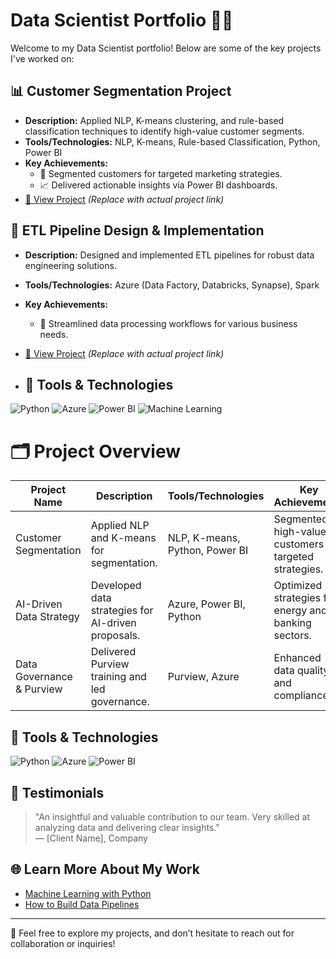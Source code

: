 # Data Scientist Portfolio 👨‍💻

Welcome to my Data Scientist portfolio! Below are some of the key projects I've worked on:

## 📊 **Customer Segmentation Project**
   - **Description:** Applied NLP, K-means clustering, and rule-based classification techniques to identify high-value customer segments.
   - **Tools/Technologies:** NLP, K-means, Rule-based Classification, Python, Power BI
   - **Key Achievements:**
     - 🎯 Segmented customers for targeted marketing strategies.
     - 📈 Delivered actionable insights via Power BI dashboards.
   - [🔗 View Project](#)  *(Replace with actual project link)*

## 🔄 **ETL Pipeline Design & Implementation**
   - **Description:** Designed and implemented ETL pipelines for robust data engineering solutions.
   - **Tools/Technologies:** Azure (Data Factory, Databricks, Synapse), Spark
   - **Key Achievements:**
     - 🧹 Streamlined data processing workflows for various business needs.
   - [🔗 View Project](#)  *(Replace with actual project link)*

   - ## 🔧 Tools & Technologies

![Python](https://img.shields.io/badge/Python-3.9-blue)
![Azure](https://img.shields.io/badge/Azure-blue)
![Power BI](https://img.shields.io/badge/Power_BI-Report-blue)
![Machine Learning](https://img.shields.io/badge/Machine_Learning-yellow)

# 🗂️ Project Overview

| Project Name               | Description                                   | Tools/Technologies         | Key Achievements                                |
|----------------------------|-----------------------------------------------|----------------------------|------------------------------------------------|
| Customer Segmentation       | Applied NLP and K-means for segmentation.    | NLP, K-means, Python, Power BI | Segmented high-value customers for targeted strategies. |
| AI-Driven Data Strategy     | Developed data strategies for AI-driven proposals. | Azure, Power BI, Python   | Optimized strategies for energy and banking sectors. |
| Data Governance & Purview   | Delivered Purview training and led governance. | Purview, Azure             | Enhanced data quality and compliance.           |

## 🔧 Tools & Technologies

![Python](https://img.shields.io/badge/Python-3.9-blue)
![Azure](https://img.shields.io/badge/Azure-blue)
![Power BI](https://img.shields.io/badge/Power_BI-Report-blue)

## 💬 Testimonials

> "An insightful and valuable contribution to our team. Very skilled at analyzing data and delivering clear insights."  
> — [Client Name], Company

## 🌐 Learn More About My Work

- [Machine Learning with Python](https://yourlink.com)  
- [How to Build Data Pipelines](https://anotherlink.com)
---

💬 Feel free to explore my projects, and don’t hesitate to reach out for collaboration or inquiries!
